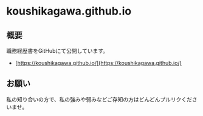 # koushikagawa.github.io
## 概要
職務経歴書をGitHubにて公開しています。  
- [https://koushikagawa.github.io/](https://koushikagawa.github.io/)

## お願い
私の知り合いの方で、私の強みや弱みなどご存知の方はどんどんプルリクくださいませ。
